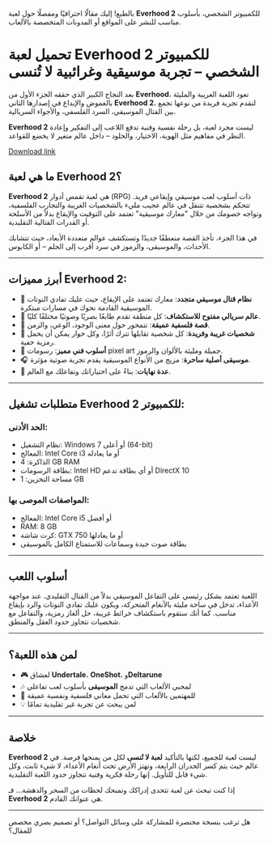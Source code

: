 بالطبع! إليك مقالًا احترافيًا ومفصلًا حول لعبة **Everhood 2** للكمبيوتر الشخصي، بأسلوب مناسب للنشر على المواقع أو المدونات المتخصصة بالألعاب.
# تحميل لعبة Everhood 2 للكمبيوتر الشخصي – تجربة موسيقية وغرائبية لا تُنسى
بعد النجاح الكبير الذي حققه الجزء الأول من **Everhood**، تعود اللعبة الغريبة والمليئة بالغموض والإبداع في إصدارها الثاني **Everhood 2**، لتقدم تجربة فريدة من نوعها تجمع بين القتال الموسيقي، السرد الفلسفي، والأجواء السريالية.

**Everhood 2** ليست مجرد لعبة، بل رحلة نفسية وفنية تدفع اللاعب إلى التفكير وإعادة النظر في مفاهيم مثل الهوية، الاختيار، والخلود – داخل عالم متغير لا يخضع للقواعد.

[Download link]( https://igetintopc.info/download-latest-software-setup/)

## ما هي لعبة Everhood 2؟

**Everhood 2** هي لعبة تقمص أدوار (RPG) ذات أسلوب لعب موسيقي وإيقاعي فريد. تتحكم بشخصية تتنقل في عالم عجيب مليء بالشخصيات الغريبة والتجارب الفلسفية، وتواجه خصومك من خلال "معارك موسيقية" تعتمد على التوقيت والإيقاع بدلاً من الأسلحة أو القدرات القتالية التقليدية.

في هذا الجزء، تأخذ القصة منعطفًا جديدًا وتستكشف عوالم متعددة الأبعاد، حيث تتشابك الأحداث، والموسيقى، والرموز في سرد أقرب إلى الحلم – أو الكابوس.

---

## أبرز مميزات Everhood 2:

* 🎵 **نظام قتال موسيقي متجدد**: معارك تعتمد على الإيقاع، حيث عليك تفادي النوتات الموسيقية القادمة نحوك في مسارات مبتكرة.
* 🌌 **عالم سريالي مفتوح للاستكشاف**: كل منطقة تقدم طابعًا بصريًا وصوتيًا مختلفًا كليًا.
* 🧠 **قصة فلسفية عميقة**: تتمحور حول معنى الوجود، الوعي، والزمن.
* 🧙 **شخصيات غريبة وفريدة**: كل شخصية تقابلها تترك أثرًا، وكل حوار يمكن أن يحمل رمزية خفية.
* 🎨 **أسلوب فني مميز**: رسومات pixel art جميلة ومليئة بالألوان والرموز.
* 🎧 **موسيقى أصلية ساحرة**: مزيج من الأنواع الموسيقية يقدم تجربة صوتية مؤثرة.
* 🔄 **عدة نهايات**: بناءً على اختياراتك وتفاعلك مع العالم.

---

## متطلبات تشغيل Everhood 2 للكمبيوتر:

### الحد الأدنى:

* نظام التشغيل: Windows 7 أو أعلى (64-bit)
* المعالج: Intel Core i3 أو ما يعادله
* الذاكرة: 4 GB RAM
* بطاقة الرسومات: Intel HD أو أي بطاقة تدعم DirectX 10
* مساحة التخزين: 1 GB

### المواصفات الموصى بها:

* المعالج: Intel Core i5 أو أفضل
* RAM: 8 GB
* كرت شاشة: GTX 750 أو ما يعادلها
* بطاقة صوت جيدة وسماعات للاستمتاع الكامل بالموسيقى

---

## أسلوب اللعب

اللعبة تعتمد بشكل رئيسي على التفاعل الموسيقي بدلاً من القتال التقليدي. عند مواجهة الأعداء، تدخل في ساحة مليئة بالأنغام المتحركة، ويكون عليك تفادي النوتات والرد بإيقاع مناسب. كما أنك ستقوم باستكشاف خرائط غريبة، حل ألغاز رمزية، والتفاعل مع شخصيات تتجاوز حدود العقل والمنطق.

---

## لمن هذه اللعبة؟

* 🎮 لعشاق **Undertale**، **OneShot**، و**Deltarune**
* 🎶 لمحبي الألعاب التي تدمج **الموسيقى** بأسلوب لعب تفاعلي
* 🧩 للمهتمين بالألعاب التي تحمل معاني فلسفية ونفسية عميقة
* 💡 لمن يبحث عن تجربة غير تقليدية تمامًا

---

## خلاصة

**Everhood 2** ليست لعبة للجميع، لكنها بالتأكيد **لعبة لا تُنسى** لكل من يمنحها فرصة. في عالم حيث يتم كسر الجدران الرابعة، وتهتز الأرض تحت أنغام الأعداء، لا شيء ثابت، وكل شيء قابل للتأويل. إنها رحلة فكرية وفنية تتجاوز حدود اللعبة التقليدية.

إذا كنت تبحث عن لعبة تتحدى إدراكك وتمنحك لحظات من السحر والدهشة… فـ **Everhood 2** هي عنوانك القادم.

---

هل ترغب بنسخة مختصرة للمشاركة على وسائل التواصل؟ أو تصميم بصري مخصص للمقال؟
